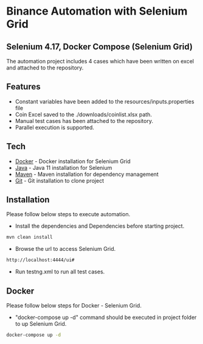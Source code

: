 # Binance Automation with Selenium Grid
## Selenium 4.17, Docker Compose (Selenium Grid)

The automation project includes 4 cases which have been written on excel and attached to the repository.

## Features

- Constant variables have been added to the resources/inputs.properties file
- Coin Excel saved to the ./downloads/coinlist.xlsx path.
- Manual test cases has been attached to the repository.
- Parallel execution is supported.


## Tech

- [Docker] - Docker installation for Selenium Grid
- [Java] - Java 11 installation for Selenium
- [Maven] - Maven installation for dependency management
- [Git] - Git installation to clone project


## Installation

Please follow below steps to execute automation.

- Install the dependencies and Dependencies before starting project.
```sh
mvn clean install
```

- Browse the url to access Selenium Grid.

```sh
http://localhost:4444/ui#
```

- Run testng.xml to run all test cases.


## Docker

Please follow below steps for Docker - Selenium Grid.

- "docker-compose up -d" command should be executed in project folder to up Selenium Grid.

```sh
docker-compose up -d
```


[//]: # (These are reference links used in the body of this note and get stripped out when the markdown processor does its job. There is no need to format nicely because it shouldn't be seen. Thanks SO - http://stackoverflow.com/questions/4823468/store-comments-in-markdown-syntax)

[Git]: <https://git-scm.com/downloads>
[Maven]: <https://maven.apache.org/download.cgi>
[Docker]: <https://www.docker.com/products/docker-desktop/>
[Java]: <https://www.oracle.com/tr/java/technologies/javase/jdk11-archive-downloads.html>
